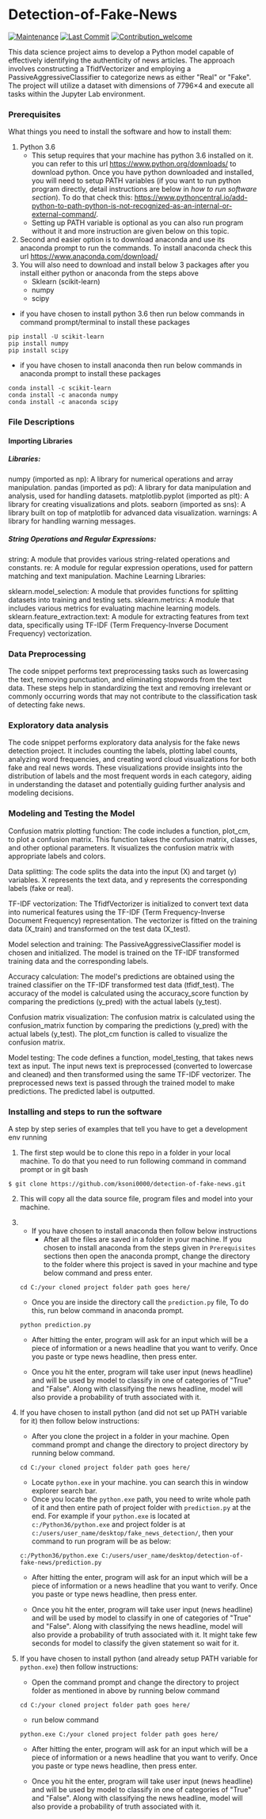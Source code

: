 # Detection-of-Fake-News
[![Maintenance](https://img.shields.io/badge/Maintained%3F-yes-green.svg)](https://github.com/ksoni0000/detection-of-fake-news)
[![Last Commit](https://img.shields.io/github/last-commit/Cartus/Automated-Fact-Checking-Literature)](https://github.com/ksoni0000/detection-of-fake-news)
[![Contribution_welcome](https://img.shields.io/badge/Contributions-welcome-blue)](https://github.com/ksoni0000/detection-of-fake-news/blob/main/contribute.md)

This data science project aims to develop a Python model capable of effectively identifying the authenticity of news articles. The approach involves constructing a TfidfVectorizer and employing a PassiveAggressiveClassifier to categorize news as either "Real" or "Fake". The project will utilize a dataset with dimensions of 7796×4 and execute all tasks within the Jupyter Lab environment.

### Prerequisites

What things you need to install the software and how to install them:

1. Python 3.6 
   - This setup requires that your machine has python 3.6 installed on it. you can refer to this url https://www.python.org/downloads/ to download python. Once you have python downloaded and installed, you will need to setup PATH variables (if you want to run python program directly, detail instructions are below in *how to run software section*). To do that check this: https://www.pythoncentral.io/add-python-to-path-python-is-not-recognized-as-an-internal-or-external-command/.  
   - Setting up PATH variable is optional as you can also run program without it and more instruction are given below on this topic. 
2. Second and easier option is to download anaconda and use its anaconda prompt to run the commands. To install anaconda check this url https://www.anaconda.com/download/
3. You will also need to download and install below 3 packages after you install either python or anaconda from the steps above
   - Sklearn (scikit-learn)
   - numpy
   - scipy
   
  - if you have chosen to install python 3.6 then run below commands in command prompt/terminal to install these packages
   ```
   pip install -U scikit-learn
   pip install numpy
   pip install scipy
   ```
   - if you have chosen to install anaconda then run below commands in anaconda prompt to install these packages
   ```
   conda install -c scikit-learn
   conda install -c anaconda numpy
   conda install -c anaconda scipy
   ```   
   
### File Descriptions
#### Importing Libraries
##### Libraries:

numpy (imported as np): A library for numerical operations and array manipulation.
pandas (imported as pd): A library for data manipulation and analysis, used for handling datasets.
matplotlib.pyplot (imported as plt): A library for creating visualizations and plots.
seaborn (imported as sns): A library built on top of matplotlib for advanced data visualization.
warnings: A library for handling warning messages.

##### String Operations and Regular Expressions:

string: A module that provides various string-related operations and constants.
re: A module for regular expression operations, used for pattern matching and text manipulation.
Machine Learning Libraries:

sklearn.model_selection: A module that provides functions for splitting datasets into training and testing sets.
sklearn.metrics: A module that includes various metrics for evaluating machine learning models.
sklearn.feature_extraction.text: A module for extracting features from text data, specifically using TF-IDF (Term Frequency-Inverse Document Frequency) vectorization.

### Data Preprocessing

The code snippet performs text preprocessing tasks such as lowercasing the text, removing punctuation, and eliminating stopwords from the text data. These steps help in standardizing the text and removing irrelevant or commonly occurring words that may not contribute to the classification task of detecting fake news.

### Exploratory data analysis

The code snippet performs exploratory data analysis for the fake news detection project. It includes counting the labels, plotting label counts, analyzing word frequencies, and creating word cloud visualizations for both fake and real news words. These visualizations provide insights into the distribution of labels and the most frequent words in each category, aiding in understanding the dataset and potentially guiding further analysis and modeling decisions.

### Modeling and Testing the Model

Confusion matrix plotting function:
The code includes a function, plot_cm, to plot a confusion matrix.
This function takes the confusion matrix, classes, and other optional parameters.
It visualizes the confusion matrix with appropriate labels and colors.

Data splitting:
The code splits the data into the input (X) and target (y) variables.
X represents the text data, and y represents the corresponding labels (fake or real).

TF-IDF vectorization:
The TfidfVectorizer is initialized to convert text data into numerical features using the TF-IDF (Term Frequency-Inverse Document Frequency) representation.
The vectorizer is fitted on the training data (X_train) and transformed on the test data (X_test).

Model selection and training:
The PassiveAggressiveClassifier model is chosen and initialized.
The model is trained on the TF-IDF transformed training data and the corresponding labels.

Accuracy calculation:
The model's predictions are obtained using the trained classifier on the TF-IDF transformed test data (tfidf_test).
The accuracy of the model is calculated using the accuracy_score function by comparing the predictions (y_pred) with the actual labels (y_test).

Confusion matrix visualization:
The confusion matrix is calculated using the confusion_matrix function by comparing the predictions (y_pred) with the actual labels (y_test).
The plot_cm function is called to visualize the confusion matrix.

Model testing:
The code defines a function, model_testing, that takes news text as input.
The input news text is preprocessed (converted to lowercase and cleaned) and then transformed using the same TF-IDF vectorizer.
The preprocessed news text is passed through the trained model to make predictions.
The predicted label is outputted.

### Installing and steps to run the software

A step by step series of examples that tell you have to get a development env running

1. The first step would be to clone this repo in a folder in your local machine. To do that you need to run following command in command prompt or in git bash
```
$ git clone https://github.com/ksoni0000/detection-of-fake-news.git
```

2. This will copy all the data source file, program files and model into your machine.

3.
   - If you have chosen to install anaconda then follow below instructions
     - After all the files are saved in a folder in your machine. If you chosen to install anaconda from the steps given in 	               ```Prerequisites``` sections then open the anaconda prompt, change the directory to the folder where this project is saved in     your machine and type below command and press enter.
	```
	cd C:/your cloned project folder path goes here/
	```
     - Once you are inside the directory call the ```prediction.py``` file, To do this, run below command in anaconda prompt.
	```
	python prediction.py
	```
     - After hitting the enter, program will ask for an input which will be a piece of information or a news headline that you 	    	   want to verify. Once you paste or type news headline, then press enter.

     - Once you hit the enter, program will take user input (news headline) and will be used by model to classify in one of  categories of "True" and "False". Along with classifying the news headline, model will also provide a probability of truth associated with it.

4.  If you have chosen to install python (and did not set up PATH variable for it) then follow below instructions:
    - After you clone the project in a folder in your machine. Open command prompt and change the directory to project directory by running below command.
    ```
    cd C:/your cloned project folder path goes here/
    ```
    - Locate ```python.exe``` in your machine. you can search this in window explorer search bar. 
    - Once you locate the ```python.exe``` path, you need to write whole path of it and then entire path of project folder with ```prediction.py``` at the end. For example if your ```python.exe``` is located at ```c:/Python36/python.exe``` and project folder is at ```c:/users/user_name/desktop/fake_news_detection/```, then your command to run program will be as below:
    ```
    c:/Python36/python.exe C:/users/user_name/desktop/detection-of-fake-news/prediction.py
    ```
    - After hitting the enter, program will ask for an input which will be a piece of information or a news headline that you 	    	   want to verify. Once you paste or type news headline, then press enter.

    - Once you hit the enter, program will take user input (news headline) and will be used by model to classify in one of  categories of "True" and "False". Along with classifying the news headline, model will also provide a probability of truth associated with it. It might take few seconds for model to classify the given statement so wait for it.

5.  If you have chosen to install python (and already setup PATH variable for ```python.exe```) then follow instructions:
    - Open the command prompt and change the directory to project folder as mentioned in above by running below command
    ```
    cd C:/your cloned project folder path goes here/
    ```
    - run below command
    ```
    python.exe C:/your cloned project folder path goes here/
    ```
    - After hitting the enter, program will ask for an input which will be a piece of information or a news headline that you 	    	   want to verify. Once you paste or type news headline, then press enter.

    - Once you hit the enter, program will take user input (news headline) and will be used by model to classify in one of  categories of "True" and "False". Along with classifying the news headline, model will also provide a probability of truth associated with it.
